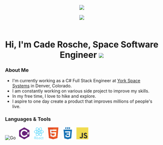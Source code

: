 <div id="header" align="center">
  <img
    src="https://i.giphy.com/media/v1.Y2lkPTc5MGI3NjExcTJ6dDBlMDlyem1qcDcxcWlqOWZrdDJqM3c3MDhrajZ3OXJsMmg0YiZlcD12MV9pbnRlcm5hbF9naWZfYnlfaWQmY3Q9Zw/8Am0UlfiwZcgEDOy4h/giphy.gif"
    width="400"
  />
  <p></p>
  <div id="badges">
    <div style="margin: 5px;">
      <a href="https://www.linkedin.com/in/cade-rosche-5263b1a0/">
        <img src="https://img.shields.io/badge/LinkedIn-green?style=for-the-badge&logo=linkedin&logoColor=white" />
      </a>
    </div>
    <div style="margin: 5px;">
      <img src="https://komarev.com/ghpvc/?username=cprosche&style=flat-square&color=green" alt=""/>
    </div>
  </div>
  <h1>
    Hi, I'm Cade Rosche, Space Software Engineer
    <img src="https://media.giphy.com/media/hvRJCLFzcasrR4ia7z/giphy.gif" width="30px"/>
  </h1>
</div>

### About Me
- I'm currently working as a C# Full Stack Engineer at [York Space Systems](https://www.yorkspacesystems.com) in Denver, Colorado.
- I am constantly working on various side project to improve my skills. 
- In my free time, I love to hike and explore. 
- I aspire to one day create a product that improves millions of people's live.

### Languages & Tools
<div>
  <img src="https://github.com/devicons/devicon/blob/master/icons/csharp/go-original.svg" title="Go" alt="Go" width="40" height="40"/>&nbsp;
  <img src="https://github.com/devicons/devicon/blob/master/icons/csharp/csharp-plain.svg" title="C#" alt="C#" width="40" height="40"/>&nbsp;
  <img src="https://github.com/devicons/devicon/blob/master/icons/react/react-original-wordmark.svg" title="React" alt="React" width="40" height="40"/>&nbsp;
  <img src="https://github.com/devicons/devicon/blob/master/icons/html5/html5-original.svg" title="HTML5" alt="HTML" width="40" height="40"/>&nbsp;
  <img src="https://github.com/devicons/devicon/blob/master/icons/css3/css3-plain-wordmark.svg"  title="CSS3" alt="CSS" width="40" height="40"/>&nbsp;
  <img src="https://github.com/devicons/devicon/blob/master/icons/javascript/javascript-original.svg" title="JavaScript" alt="JavaScript" width="40" height="40"/>&nbsp;
</div>
